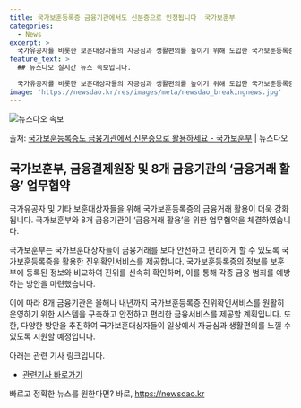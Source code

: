 ```yaml
---
title: 국가보훈등록증 금융기관에서도 신분증으로 인정됩니다  국가보훈부
categories:
  - News
excerpt: >
  국가유공자를 비롯한 보훈대상자들의 자긍심과 생활편의를 높이기 위해 도입한 국가보훈등록증의 금융거래 활용이 대…
feature_text: >
  ## 뉴스다오 실시간 뉴스 속보입니다.

  국가유공자를 비롯한 보훈대상자들의 자긍심과 생활편의를 높이기 위해 도입한 국가보훈등록증의 금융거래 활용이 대…
image: 'https://newsdao.kr/res/images/meta/newsdao_breakingnews.jpg'
---
```


![뉴스다오 속보](https://newsdao.kr/res/images/meta/newsdao_breakingnews.jpg)

<p>출처: <a href="https://newsdao.kr/3896" rel="dofollow">국가보훈등록증도 금융기관에서 신분증으로 활용하세요 - 국가보훈부</a> | 뉴스다오</p>

<h2 data-ke-size="size26">국가보훈부, 금융결제원장 및 8개 금융기관의 ‘금융거래 활용’ 업무협약</h2>
국가유공자 및 기타 보훈대상자들을 위해 국가보훈등록증의 금융거래 활용이 더욱 강화됩니다. 국가보훈부와 8개 금융기관이 ‘금융거래 활용’을 위한 업무협약을 체결하였습니다.

국가보훈부는 국가보훈대상자들이 금융거래를 보다 안전하고 편리하게 할 수 있도록 국가보훈등록증을 활용한 진위확인서비스를 제공합니다. 국가보훈등록증의 정보를 보훈부에 등록된 정보와 비교하여 진위를 신속히 확인하며, 이를 통해 각종 금융 범죄를 예방하는 방안을 마련했습니다.

이에 따라 8개 금융기관은 올해나 내년까지 국가보훈등록증 진위확인서비스를 원활히 운영하기 위한 시스템을 구축하고 안전하고 편리한 금융서비스를 제공할 계획입니다. 또한, 다양한 방안을 추진하여 국가보훈대상자들이 일상에서 자긍심과 생활편의를 느낄 수 있도록 지원할 예정입니다.

아래는 관련 기사 링크입니다.
- [관련기사 바로가기](https://newsdao.kr/3896) 

빠르고 정확한 뉴스를 원한다면? 바로, <a href="https://newsdao.kr" rel="dofollow">https://newsdao.kr</a>


